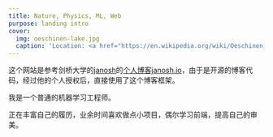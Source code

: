 ```yaml
---
title: Nature, Physics, ML, Web
purpose: landing intro
cover:
  img: oeschinen-lake.jpg
  caption: 'Location: <a href="https://en.wikipedia.org/wiki/Oeschinen_Lake">Oeschinen Lake</a>'
---
```


这个网站是参考剑桥大学的[janosh](https://janosh.io/)的[个人博客janosh.io](https://janosh.io/)，由于是开源的博客代码，经过他的个人授权后，直接使用了这个博客框架。

我是一个普通的机器学习工程师。

正在丰富自己的履历，业余时间喜欢做点小项目，偶尔学习前端，提高自己的审美。